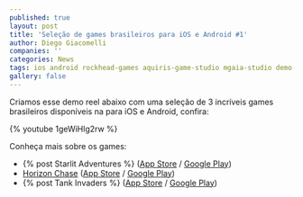 ```yaml
---
published: true
layout: post
title: 'Seleção de games brasileiros para iOS e Android #1'
author: Diego Giacomelli
companies: ''
categories: News
tags: ios android rockhead-games aquiris-game-studio mgaia-studio demo-reel
gallery: false
---
```

Criamos esse demo reel abaixo com uma seleção de 3 incríveis games brasileiros disponíveis na para iOS e Android, confira:

{% youtube 1geWiHlg2rw %}

Conheça mais sobre os games:

* {% post Starlit Adventures %} ([App Store](https://itunes.apple.com/br/app/starlit-adventures/id960404802?mt=8) / [Google Play](https://play.google.com/store/apps/details?id=com.rockhead.starlit&hl=pt_BR))
* [Horizon Chase](/2015/07/31/teaser-de-gameplay-de-horizon-chase) ([App Store](https://itunes.apple.com/br/app/horizon-chase-world-tour/id991018252?mt=8) / [Google Play](https://play.google.com/store/apps/details?id=com.aquiris.horizonchase&hl=pt_BR))
* {% post Tank Invaders %} ([App Store](https://itunes.apple.com/br/app/tank-invaders-guerra-ao-terror-gr%C3%A1tis/id815229338?mt=8) / [Google Play](https://play.google.com/store/apps/details?id=br.com.mothergaia.tank&hl=pt_BR))